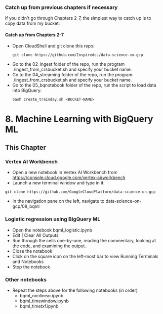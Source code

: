 ### Catch up from previous chapters if necessary
If you didn't go through Chapters 2-7, the simplest way to catch up is to copy data from my bucket:

#### Catch up from Chapters 2-7
* Open CloudShell and git clone this repo:
    ```
    git clone https://github.com/InspiredcL/data-science-on-gcp
    ```
* Go to the 02_ingest folder of the repo, run the program ./ingest_from_crsbucket.sh and specify your bucket name.
* Go to the 04_streaming folder of the repo, run the program ./ingest_from_crsbucket.sh and specify your bucket name.
* Go to the 05_bqnotebook folder of the repo, run the script to load data into BigQuery:
	```
	bash create_trainday.sh <BUCKET-NAME>
	```
 
# 8. Machine Learning with BigQuery ML 
## This Chapter

### Vertex AI Workbench
* Open a new notebook in Vertex AI Workbench from https://console.cloud.google.com/vertex-ai/workbench
* Launch a new terminal window and type in it:
```
git clone https://github.com/GoogleCloudPlatform/data-science-on-gcp
```
* In the navigation pane on the left, navigate to data-science-on-gcp/08_bqml

### Logistic regression using BigQuery ML
* Open the notebook bqml_logistic.ipynb
* Edit | Clear All Outputs
* Run through the cells one-by-one, reading the commentary, looking at the code, and examining the output.
* Close the notebook
* Click on the square icon on the left-most bar to view Running Terminals and Notebooks
* Stop the notebook

### Other notebooks
* Repeat the steps above for the following notebooks (in order)
  * bqml_nonlinear.ipynb
  * bqml_timewindow.ipynb
  * bqml_timetxf.ipynb
  
